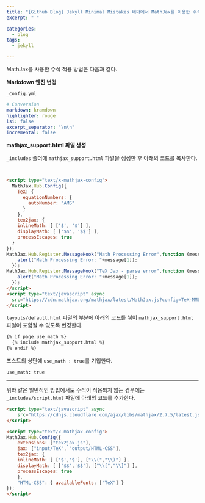 ```yaml
---
title: "[Github Blog] Jekyll Minimal Mistakes 테마에서 MathJax를 이용한 수식 입력하기"
excerpt: " "

categories: 
  - blog
tags: 
  - jekyll

---
```


MathJax를 사용한 수식 적용 방법은 다음과 같다.

**Markdown 엔진 변경**

`_config.yml` 

```yml
# Conversion
markdown: kramdown
highlighter: rouge
lsi: false
excerpt_separator: "\n\n"
incremental: false
```

**mathjax_support.html 파일 생성**

`_includes` 폴더에 `mathjax_support.html` 파일을 생성한 후 아래의 코드를 복사한다. 

```html


<script type="text/x-mathjax-config">
  MathJax.Hub.Config({
    TeX: {
      equationNumbers: {
        autoNumber: "AMS"
      }
    },
    tex2jax: {
    inlineMath: [ ['$', '$'] ],
    displayMath: [ ['$$', '$$'] ],
    processEscapes: true
  }
});
MathJax.Hub.Register.MessageHook("Math Processing Error",function (message) {
    alert("Math Processing Error: "+message[1]);
  });
MathJax.Hub.Register.MessageHook("TeX Jax - parse error",function (message) {
    alert("Math Processing Error: "+message[1]);
  });
</script>
<script type="text/javascript" async
  src="https://cdn.mathjax.org/mathjax/latest/MathJax.js?config=TeX-MML-AM_CHTML">
</script>
```

`layouts/default.html` 파일의 <head> 부분에 아래의 코드를 넣어 `mathjax_support.html` 파일이 포함될 수 있도록 변경한다.

```html
{% if page.use_math %}
  {% include mathjax_support.html %}
{% endif %}
```

포스트의 상단에 `use_math : true`를 기입한다.
```
use_math: true
```


---
 
위와 같은 일반적인 방법에서도 수식이 적용되지 않는 경우에는 `_includes/script.html` 파일에 아래의 코드를 추가한다.

```html
<script type="text/javascript" async
    src="https://cdnjs.cloudflare.com/ajax/libs/mathjax/2.7.5/latest.js?config=TeX-MML-AM_CHTML">
</script>

<script type="text/x-mathjax-config">
MathJax.Hub.Config({
    extensions: ["tex2jax.js"],
    jax: ["input/TeX", "output/HTML-CSS"],
    tex2jax: {
    inlineMath: [ ['$','$'], ["\\(","\\)"] ],
    displayMath: [ ['$$','$$'], ["\\[","\\]"] ],
    processEscapes: true
    },
    "HTML-CSS": { availableFonts: ["TeX"] }
});
</script>
```
